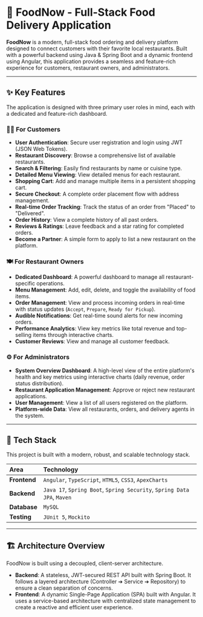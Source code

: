 # 🍔 FoodNow - Full-Stack Food Delivery Application

**FoodNow** is a modern, full-stack food ordering and delivery platform designed to connect customers with their favorite local restaurants. Built with a powerful backend using Java & Spring Boot and a dynamic frontend using Angular, this application provides a seamless and feature-rich experience for customers, restaurant owners, and administrators.

---

## ✨ Key Features

The application is designed with three primary user roles in mind, each with a dedicated and feature-rich dashboard.

### 👨‍🍳 For Customers
* **User Authentication**: Secure user registration and login using JWT (JSON Web Tokens).
* **Restaurant Discovery**: Browse a comprehensive list of available restaurants.
* **Search & Filtering**: Easily find restaurants by name or cuisine type.
* **Detailed Menu Viewing**: View detailed menus for each restaurant.
* **Shopping Cart**: Add and manage multiple items in a persistent shopping cart.
* **Secure Checkout**: A complete order placement flow with address management.
* **Real-time Order Tracking**: Track the status of an order from "Placed" to "Delivered".
* **Order History**: View a complete history of all past orders.
* **Reviews & Ratings**: Leave feedback and a star rating for completed orders.
* **Become a Partner**: A simple form to apply to list a new restaurant on the platform.

### 🍽️ For Restaurant Owners
* **Dedicated Dashboard**: A powerful dashboard to manage all restaurant-specific operations.
* **Menu Management**: Add, edit, delete, and toggle the availability of food items.
* **Order Management**: View and process incoming orders in real-time with status updates (`Accept`, `Prepare`, `Ready for Pickup`).
* **Audible Notifications**: Get real-time sound alerts for new incoming orders.
* **Performance Analytics**: View key metrics like total revenue and top-selling items through interactive charts.
* **Customer Reviews**: View and manage all customer feedback.

### ⚙️ For Administrators
* **System Overview Dashboard**: A high-level view of the entire platform's health and key metrics using interactive charts (daily revenue, order status distribution).
* **Restaurant Application Management**: Approve or reject new restaurant applications.
* **User Management**: View a list of all users registered on the platform.
* **Platform-wide Data**: View all restaurants, orders, and delivery agents in the system.

---

## 🚀 Tech Stack

This project is built with a modern, robust, and scalable technology stack.

| Area        | Technology                                                                 |
| :---------- | :------------------------------------------------------------------------ |
| **Frontend** | `Angular`, `TypeScript`, `HTML5`, `CSS3`, `ApexCharts`                    |
| **Backend**  | `Java 17`, `Spring Boot`, `Spring Security`, `Spring Data JPA`, `Maven`   |
| **Database** | `MySQL`                                                                   |
| **Testing**  | `JUnit 5`, `Mockito`                                                      |

---

## 🏗️ Architecture Overview

FoodNow is built using a decoupled, client-server architecture.

* **Backend**: A stateless, JWT-secured REST API built with Spring Boot. It follows a layered architecture (Controller ➔ Service ➔ Repository) to ensure a clean separation of concerns.
* **Frontend**: A dynamic Single-Page Application (SPA) built with Angular. It uses a service-based architecture with centralized state management to create a reactive and efficient user experience.

